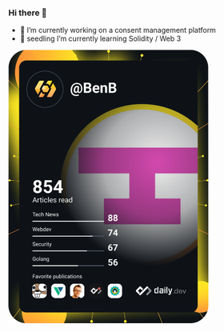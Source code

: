 ### Hi there 👋

- 🔭 I’m currently working on a consent management platform
- 🌱 seedling I’m currently learning Solidity / Web 3

<a href="https://app.daily.dev/DailyDevTips"><img src="https://github.com/BenjaminB64/BenjaminB64/blob/master/devcard.svg" width="400" alt="Benjamin Bordel's Dev Card"/></a>

<!--
**BenjaminB64/BenjaminB64** is a ✨ _special_ ✨ repository because its `README.md` (this file) appears on your GitHub profile.

Here are some ideas to get you started:

- 🔭 I’m currently working on ...
- 🌱 I’m currently learning ...
- 👯 I’m looking to collaborate on ...
- 🤔 I’m looking for help with ...
- 💬 Ask me about ...
- 📫 How to reach me: ...
- 😄 Pronouns: ...
- ⚡ Fun fact: ...
-->
